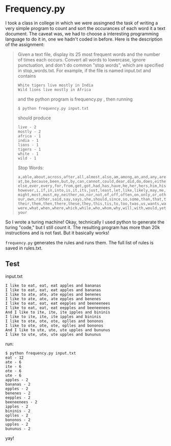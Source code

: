 # Frequency.py
I took a class in college in which we were assingned the task of writing a very simple program
to count and sort the occurances of each word it a text document. The caveat was, we had to choose
a interesting programming language to do it in, one we hadn't coded in before. Here is the
description of the assignment:


>Given a text file, display its 25 most frequent words and the number of times each occurs. Convert all words to lowercase, ignore punctuation, and don't do common "stop words", which are specified in stop_words.txt.
>For example, if the file is named input.txt and contains
>
>```
>White tigers live mostly in India
>Wild lions live mostly in Africa
>```
>
>and the python program is frequency.py , then running
>
>```
>$ python frequency.py input.txt
>```
>
>should produce
>
>```
>live - 2 
>mostly - 2 
>africa - 1 
>india - 1 
>lions - 1 
>tigers - 1 
>white - 1 
>wild - 1
>```
>
>Stop Words:
>```
>a,able,about,across,after,all,almost,also,am,among,an,and,any,are,as,
>at,be,because,been,but,by,can,cannot,could,dear,did,do,does,either,
>else,ever,every,for,from,get,got,had,has,have,he,her,hers,him,his,how,
>however,i,if,in,into,is,it,its,just,least,let,like,likely,may,me,
>might,most,must,my,neither,no,nor,not,of,off,often,on,only,or,other,
>our,own,rather,said,say,says,she,should,since,so,some,than,that,the,
>their,them,then,there,these,they,this,tis,to,too,twas,us,wants,was,we,
>were,what,when,where,which,while,who,whom,why,will,with,would,yet,you,
>your
>```

So I wrote a turing machine! Okay, technically I used python to generate the turing "code,"
but I still count it. The resulting program has more than 20k instructions and is not fast.
But it basically works!

```frequency.py``` generates the rules and runs them. The full list of rules is saved in rules.txt.

## Test
input.txt
```
I like to eat, eat, eat apples and bananas
I like to eat, eat, eat apples and bananas
I like to ate, ate, ate epples and benenes
I like to ate, ate, ate epples and benenes
I like to eat, eat, eat eepples and beeneenees
I like to eat, eat, eat eepples and beeneenees
And I like to ite, ite, ite ipples and bininis
I like to ite, ite, ite ipples and bininis
I like to ote, ote, ote, oplles and bononos
I like to ote, ote, ote, oplles and bononos
And I like to ute, ute, ute upples and bununus
I like to ute, ute, ute upples and bununus
```
run:
```
$ python frequency.py input.txt
eat - 12
ate - 6
ite - 6
ote - 6
ute - 6
apples - 2
bananas - 2
epples - 2
benenes - 2
eepples - 2
beeneenees - 2
ipples - 2
bininis - 2
oplles - 2
bononos - 2
upples - 2
bununus - 2
```
yay!
